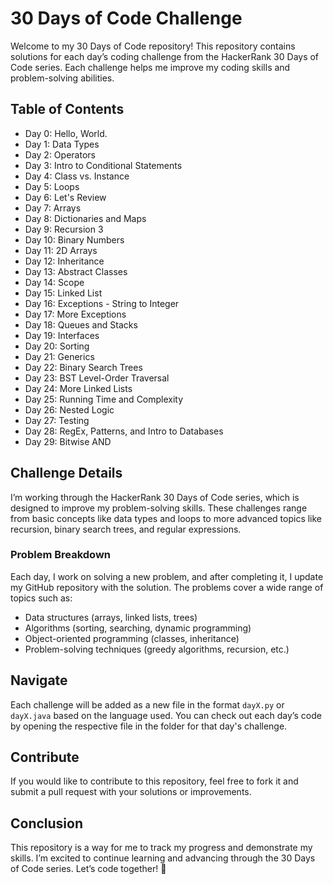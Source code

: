 # 30 Days of Code Challenge

Welcome to my 30 Days of Code repository! This repository contains solutions for each day’s coding challenge from the HackerRank 30 Days of Code series. Each challenge helps me improve my coding skills and problem-solving abilities.


## Table of Contents
- Day 0: Hello, World.
- Day 1: Data Types
- Day 2: Operators
- Day 3: Intro to Conditional Statements
- Day 4: Class vs. Instance
- Day 5: Loops
- Day 6: Let's Review
- Day 7: Arrays
- Day 8: Dictionaries and Maps
- Day 9: Recursion 3
- Day 10: Binary Numbers
- Day 11: 2D Arrays
- Day 12: Inheritance
- Day 13: Abstract Classes
- Day 14: Scope
- Day 15: Linked List
- Day 16: Exceptions - String to Integer
- Day 17: More Exceptions
- Day 18: Queues and Stacks
- Day 19: Interfaces
- Day 20: Sorting
- Day 21: Generics
- Day 22: Binary Search Trees
- Day 23: BST Level-Order Traversal
- Day 24: More Linked Lists
- Day 25: Running Time and Complexity
- Day 26: Nested Logic
- Day 27: Testing
- Day 28: RegEx, Patterns, and Intro to Databases
- Day 29: Bitwise AND


## Challenge Details

I’m working through the HackerRank 30 Days of Code series, which is designed to improve my problem-solving skills. These challenges range from basic concepts like data types and loops to more advanced topics like recursion, binary search trees, and regular expressions.

### Problem Breakdown

Each day, I work on solving a new problem, and after completing it, I update my GitHub repository with the solution. The problems cover a wide range of topics such as:

- Data structures (arrays, linked lists, trees)
- Algorithms (sorting, searching, dynamic programming)
- Object-oriented programming (classes, inheritance)
- Problem-solving techniques (greedy algorithms, recursion, etc.)

## Navigate

Each challenge will be added as a new file in the format `dayX.py` or `dayX.java` based on the language used. You can check out each day’s code by opening the respective file in the folder for that day's challenge.

## Contribute

If you would like to contribute to this repository, feel free to fork it and submit a pull request with your solutions or improvements.

## Conclusion

This repository is a way for me to track my progress and demonstrate my skills. I’m excited to continue learning and advancing through the 30 Days of Code series.
Let’s code together! 🚀

